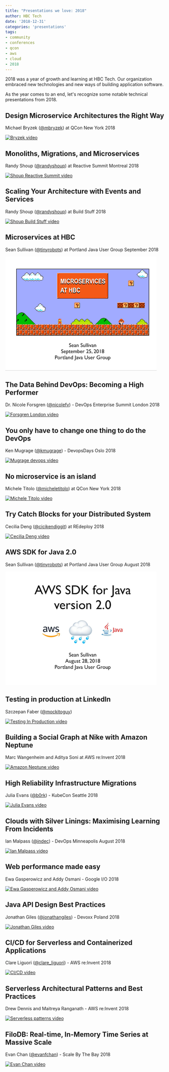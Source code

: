 ```yaml
---
title: "Presentations we love: 2018"
author: HBC Tech
date: '2018-12-31'
categories: 'presentations'
tags:
- community
- conferences
- qcon
- aws
- cloud
- 2018
---
```


2018 was a year of growth and learning at HBC Tech. Our organization embraced new technologies and new ways of building application software.

As the year comes to an end, let's recognize some notable technical presentations from 2018.

## Design Microservice Architectures the Right Way
Michael Bryzek ([@mbryzek](https://twitter.com/mbryzek)) at QCon New York 2018

[![Bryzek video](https://img.youtube.com/vi/j6ow-UemzBc/0.jpg)](https://www.youtube.com/watch?v=j6ow-UemzBc "Design Microservice Architectures the Right Way")

## Monoliths, Migrations, and Microservices
Randy Shoup ([@randyshoup](https://twitter.com/randyshoup)) at Reactive Summit Montreal 2018

[![Shoup Reactive Summit video](https://img.youtube.com/vi/gOZFmFNl1uk/0.jpg)](https://www.youtube.com/watch?v=gOZFmFNl1uk "Monoliths, Migrations, and Microservices")

## Scaling Your Architecture with Events and Services
Randy Shoup ([@randyshoup](https://twitter.com/randyshoup)) at Build Stuff 2018

[![Shoup Build Stuff video](https://img.youtube.com/vi/TuEQG5sUJKY/0.jpg)](https://www.youtube.com/watch?v=TuEQG5sUJKY "Scaling Your Architecture with Events and Services")

## Microservices at HBC
Sean Sullivan ([@tinyrobots](https://twitter.com/tinyrobots)) at Portland Java User Group September 2018

[![hbc-microservices-image](./assets/images/presentations-we-love-2018/microservices-at-hbc-september-2018-480.png)](https://speakerdeck.com/sullis/microservices-portland-oregon-2018-09-25)

## The Data Behind DevOps: Becoming a High Performer
Dr. Nicole Forsgren ([@nicolefv](https://twitter.com/nicolefv)) - DevOps Enterprise Summit London 2018

[![Forsgren London video](https://img.youtube.com/vi/-OiOUwaRsXk/0.jpg)](https://www.youtube.com/watch?v=-OiOUwaRsXk "The Data Behind DevOps: Becoming a High Performer")

## You only have to change one thing to do the DevOps
Ken Mugrage ([@kmugrage](https://twitter.com/kmugrage)) - DevopsDays Oslo 2018

[![Mugrage devops video](https://img.youtube.com/vi/MY_nVBL2RPQ/0.jpg)](https://www.youtube.com/watch?v=MY_nVBL2RPQ "You only have to change one thing to do the DevOps")

## No microservice is an island
Michele Titolo ([@micheletitolo](https://twitter.com/micheletitolo)) at QCon New York 2018

[![Michele Titolo video](https://img.youtube.com/vi/VOlpKO9AbyA/0.jpg)](https://www.youtube.com/watch?v=VOlpKO9AbyA "No microservice is an island")

## Try Catch Blocks for your Distributed System
Cecilia Deng ([@cicikendiggit](https://twitter.com/cicikendiggit)) at REdeploy 2018

[![Cecilia Deng video](https://img.youtube.com/vi/id9RyN6WWC4/0.jpg)](https://www.youtube.com/watch?v=id9RyN6WWC4 "Try Catch Blocks for your Distributed System")

## AWS SDK for Java 2.0
Sean Sullivan ([@tinyrobots](https://twitter.com/tinyrobots)) at Portland Java User Group August 2018

[![aws-sdk-java-image](./assets/images/presentations-we-love-2018/aws-sdk-java-august-2018-480.png)](https://speakerdeck.com/sullis/aws-sdk-for-java-version-2-dot-0-portland-oregon)

## Testing in production at LinkedIn
Szczepan Faber ([@mockitoguy](https://twitter.com/mockitoguy))

[![Testing In Production video](https://img.youtube.com/vi/lbO6INBICpQ/0.jpg)](https://www.youtube.com/watch?v=lbO6INBICpQ "Testing in production at LinkedIn")

## Building a Social Graph at Nike with Amazon Neptune
Marc Wangenheim and Aditya Soni at AWS re:Invent 2018

[![Amazon Neptune video](https://img.youtube.com/vi/f7FSpT7jrX4/0.jpg)](https://www.youtube.com/watch?v=f7FSpT7jrX4 "Building a Social Graph at Nike with Amazon Neptune")

## High Reliability Infrastructure Migrations
Julia Evans ([@b0rk](https://twitter.com/b0rk)) - KubeCon Seattle 2018

[![Julia Evans video](https://img.youtube.com/vi/obB2IvCv-K0/0.jpg)](https://www.youtube.com/watch?v=obB2IvCv-K0 "High Reliability Infrastructure Migrations")

## Clouds with Silver Linings: Maximising Learning From Incidents
Ian Malpass ([@indec](https://twitter.com/indec)) - DevOps Minneapolis August 2018

[![Ian Malpass video](https://img.youtube.com/vi/oJwpyf0qJvo/0.jpg)](https://www.youtube.com/watch?v=oJwpyf0qJvo "Clouds with Silver Linings: Maximising Learning From Incidents")

## Web performance made easy
Ewa Gasperowicz and Addy Osmani - Google I/O 2018

[![Ewa Gasperowicz and Addy Osmani video](https://img.youtube.com/vi/Mv-l3-tJgGk/0.jpg)](https://www.youtube.com/watch?v=Mv-l3-tJgGk "Web performance made easy")

## Java API Design Best Practices
Jonathan Giles ([@jonathangiles](https://twitter.com/jonathangiles)) - Devoxx Poland 2018

[![Jonathan Giles video](https://img.youtube.com/vi/nRNUQS7IkUM/0.jpg)](https://www.youtube.com/watch?v=nRNUQS7IkUM "Java API Design Best Practices")

## CI/CD for Serverless and Containerized Applications
Clare Liguori ([@clare_liguori](https://twitter.com/clare_liguori)) - AWS re:Invent 2018

[![CI/CD video](https://img.youtube.com/vi/01ewawuL-IY/0.jpg)](https://www.youtube.com/watch?v=01ewawuL-IY "CI/CD for Serverless and Containerized Applications")

## Serverless Architectural Patterns and Best Practices
Drew Dennis and Maitreya Ranganath - AWS re:Invent 2018

[![Serverless patterns video](https://img.youtube.com/vi/08AjVGGQaKQ/0.jpg)](https://www.youtube.com/watch?v=08AjVGGQaKQ "Serverless Architectural Patterns and Best Practices")

## FiloDB: Real-time, In-Memory Time Series at Massive Scale
Evan Chan ([@evanfchan](https://twitter.com/evanfchan)) - Scale By The Bay 2018

[![Evan Chan video](https://img.youtube.com/vi/EkIZPZbMoNE/0.jpg)](https://www.youtube.com/watch?v=EkIZPZbMoNE "FiloDB: Real-time, In-Memory Time Series at Massive Scale")
